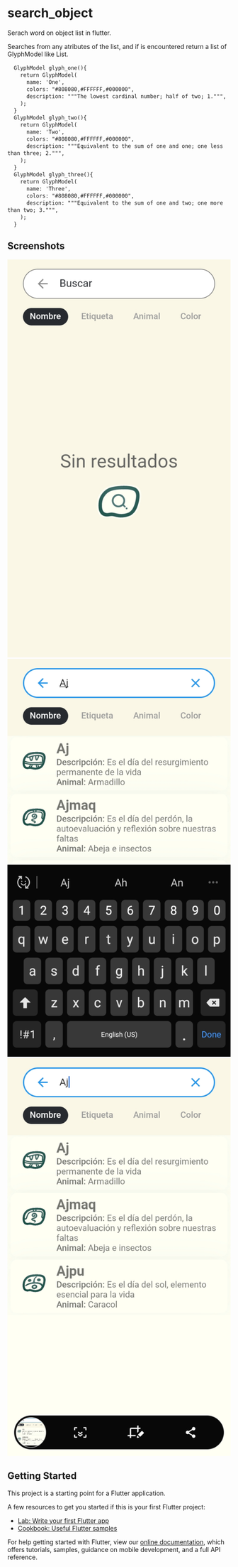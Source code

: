 # search_object

Serach word on object list in flutter.

Searches from any atributes of the list, and if is encountered return a list of GlyphModel like List<GlyphModel>.

```
  GlyphModel glyph_one(){
    return GlyphModel(
      name: 'One',
      colors: "#808080,#FFFFFF,#000000",
      description: """The lowest cardinal number; half of two; 1.""",
    );
  }
  GlyphModel glyph_two(){
    return GlyphModel(
      name: 'Two',
      colors: "#808080,#FFFFFF,#000000",
      description: """Equivalent to the sum of one and one; one less than three; 2.""",
    );
  }
  GlyphModel glyph_three(){
    return GlyphModel(
      name: 'Three',
      colors: "#808080,#FFFFFF,#000000",
      description: """Equivalent to the sum of one and two; one more than two; 3.""",
    );
  }
```

## Screenshots

![alt text](https://github.com/silexcorp/search_object/blob/master/screenshots/one.jpg?raw=true)
![alt text](https://github.com/silexcorp/search_object/blob/master/screenshots/two.jpg?raw=true)
![alt text](https://github.com/silexcorp/search_object/blob/master/screenshots/three.jpg?raw=true)

## Getting Started

This project is a starting point for a Flutter application.

A few resources to get you started if this is your first Flutter project:

- [Lab: Write your first Flutter app](https://flutter.dev/docs/get-started/codelab)
- [Cookbook: Useful Flutter samples](https://flutter.dev/docs/cookbook)

For help getting started with Flutter, view our
[online documentation](https://flutter.dev/docs), which offers tutorials,
samples, guidance on mobile development, and a full API reference.

